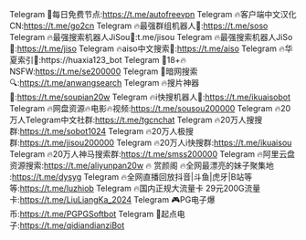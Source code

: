 Telegram 🚀每日免费节点:https://t.me/autofreevpn
Telegram 🔥客户端中文汉化CN:https://t.me/go2cn
Telegram 🔥最强群组机器人🤖:https://t.me/soso
Telegram 🔥最强搜索机器人JiSou🤖:t.me/jisou
Telegram 🔥最强搜索机器人JiSo🤖:https://t.me/jiso
Telegram 🔥aiso中文搜索🤖:https://t.me/aiso
Telegram 🔥华夏索引🤖:https://huaxia123_bot
Telegram 🔞18️+🔥NSFW:https://t.me/se200000
Telegram 🥷暗网搜索🔍:https://t.me/anwangsearch
Telegram 🔥搜片神器🎥:https://t.me/soupian20w
Telegram 🔥i快搜机器人🤖:https://t.me/ikuaisobot
Telegram 🔥网盘资源🔥电影🔥视频:https://t.me/sousou200000
Telegram 🔥20万人Telegram中文社群:https://t.me/tgcnchat
Telegram 🔥20万人搜搜群:https://t.me/sobot1024
Telegram 🔥20万人极搜群:https://t.me/jisou200000
Telegram 🔥20万人i快搜群:https://t.me/ikuaisou
Telegram 🔥20万人神马搜索群:https://t.me/smss200000
Telegram 🔥阿里云盘资源搜索:https://t.me/aliyunpan20w
🔥 赏颜阁 🔥全网最漂亮的妹子聚集地 :https://t.me/dysyg
Telegram 🔥全网直播回放抖音|斗鱼|虎牙|B站等等:https://t.me/luzhiob
Telegram 🔥国内正规大流量卡 29元200G流量卡:https://t.me/LiuLiangKa_2024
Telegram 🎮PG电子爆币:https://t.me/PGPGSoftbot
Telegram 🎰起点电子:https://t.me/qidiandianziBot
